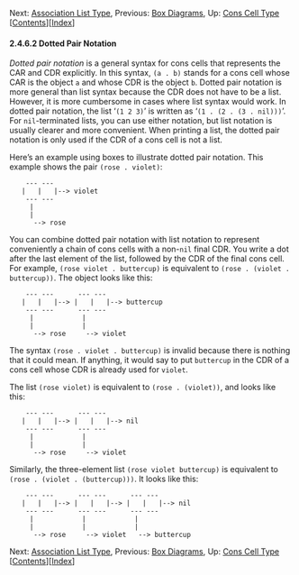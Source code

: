 <!-- This is the GNU Emacs Lisp Reference Manual
corresponding to Emacs version 27.2.

Copyright (C) 1990-1996, 1998-2021 Free Software Foundation,
Inc.

Permission is granted to copy, distribute and/or modify this document
under the terms of the GNU Free Documentation License, Version 1.3 or
any later version published by the Free Software Foundation; with the
Invariant Sections being "GNU General Public License," with the
Front-Cover Texts being "A GNU Manual," and with the Back-Cover
Texts as in (a) below.  A copy of the license is included in the
section entitled "GNU Free Documentation License."

(a) The FSF's Back-Cover Text is: "You have the freedom to copy and
modify this GNU manual.  Buying copies from the FSF supports it in
developing GNU and promoting software freedom." -->

<!-- Created by GNU Texinfo 6.7, http://www.gnu.org/software/texinfo/ -->

Next: [Association List Type](Association-List-Type.html), Previous: [Box Diagrams](Box-Diagrams.html), Up: [Cons Cell Type](Cons-Cell-Type.html)   \[[Contents](index.html#SEC_Contents "Table of contents")]\[[Index](Index.html "Index")]

#### 2.4.6.2 Dotted Pair Notation

*Dotted pair notation* is a general syntax for cons cells that represents the CAR and CDR explicitly. In this syntax, `(a . b)` stands for a cons cell whose CAR is the object `a` and whose CDR is the object `b`. Dotted pair notation is more general than list syntax because the CDR does not have to be a list. However, it is more cumbersome in cases where list syntax would work. In dotted pair notation, the list ‘`(1 2 3)`’ is written as ‘`(1 . (2 . (3 . nil)))`’. For `nil`-terminated lists, you can use either notation, but list notation is usually clearer and more convenient. When printing a list, the dotted pair notation is only used if the CDR of a cons cell is not a list.

Here’s an example using boxes to illustrate dotted pair notation. This example shows the pair `(rose . violet)`:

        --- ---
       |   |   |--> violet
        --- ---
         |
         |
          --> rose

You can combine dotted pair notation with list notation to represent conveniently a chain of cons cells with a non-`nil` final CDR. You write a dot after the last element of the list, followed by the CDR of the final cons cell. For example, `(rose violet . buttercup)` is equivalent to `(rose . (violet . buttercup))`. The object looks like this:

        --- ---      --- ---
       |   |   |--> |   |   |--> buttercup
        --- ---      --- ---
         |            |
         |            |
          --> rose     --> violet

The syntax `(rose . violet . buttercup)` is invalid because there is nothing that it could mean. If anything, it would say to put `buttercup` in the CDR of a cons cell whose CDR is already used for `violet`.

The list `(rose violet)` is equivalent to `(rose . (violet))`, and looks like this:

        --- ---      --- ---
       |   |   |--> |   |   |--> nil
        --- ---      --- ---
         |            |
         |            |
          --> rose     --> violet

Similarly, the three-element list `(rose violet buttercup)` is equivalent to `(rose . (violet . (buttercup)))`. It looks like this:

        --- ---      --- ---      --- ---
       |   |   |--> |   |   |--> |   |   |--> nil
        --- ---      --- ---      --- ---
         |            |            |
         |            |            |
          --> rose     --> violet   --> buttercup

Next: [Association List Type](Association-List-Type.html), Previous: [Box Diagrams](Box-Diagrams.html), Up: [Cons Cell Type](Cons-Cell-Type.html)   \[[Contents](index.html#SEC_Contents "Table of contents")]\[[Index](Index.html "Index")]
